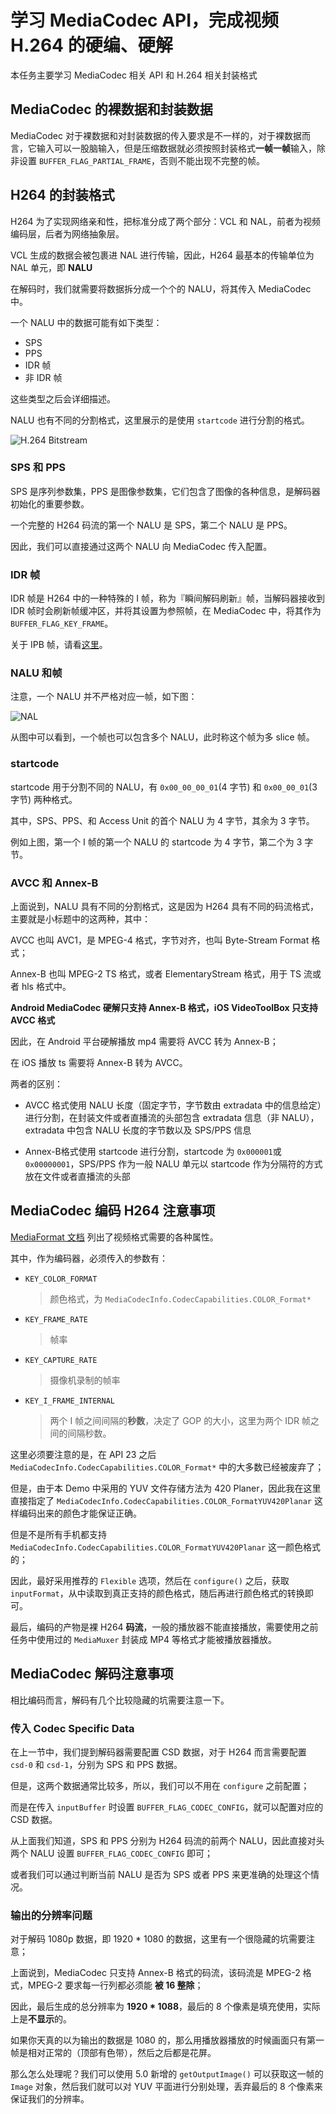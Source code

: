 # 学习 MediaCodec API，完成视频 H.264 的硬编、硬解

本任务主要学习 MediaCodec 相关 API 和 H.264 相关封装格式

## MediaCodec 的裸数据和封装数据

MediaCodec 对于裸数据和对封装数据的传入要求是不一样的，对于裸数据而言，它输入可以一股脑输入，但是压缩数据就必须按照封装格式**一帧一帧**输入，除非设置 `BUFFER_FLAG_PARTIAL_FRAME`，否则不能出现不完整的帧。

## H264 的封装格式

H264 为了实现网络亲和性，把标准分成了两个部分：VCL 和 NAL，前者为视频编码层，后者为网络抽象层。

VCL 生成的数据会被包裹进 NAL 进行传输，因此，H264 最基本的传输单位为 NAL 单元，即 **NALU**

在解码时，我们就需要将数据拆分成一个个的 NALU，将其传入 MediaCodec 中。

一个 NALU 中的数据可能有如下类型：

- SPS
- PPS
- IDR 帧
- 非 IDR 帧

这些类型之后会详细描述。

NALU 也有不同的分割格式，这里展示的是使用 `startcode` 进行分割的格式。

![H.264 Bitstream](https://user-images.githubusercontent.com/12459199/65832773-eef13f80-e2fa-11e9-91b3-23d9de86ebcb.png)


### SPS 和 PPS

SPS 是序列参数集，PPS 是图像参数集，它们包含了图像的各种信息，是解码器初始化的重要参数。

一个完整的 H264 码流的第一个 NALU 是 SPS，第二个 NALU 是 PPS。

因此，我们可以直接通过这两个 NALU 向 MediaCodec 传入配置。


### IDR 帧

IDR 帧是 H264 中的一种特殊的 I 帧，称为『瞬间解码刷新』帧，当解码器接收到 IDR 帧时会刷新帧缓冲区，并将其设置为参照帧，在 MediaCodec 中，将其作为 `BUFFER_FLAG_KEY_FRAME`。

关于 IPB 帧，请看[这里](https://wafer.li/MediaDev/%E9%9F%B3%E8%A7%86%E9%A2%91%E5%BC%80%E5%8F%91%E5%9F%BA%E7%A1%80%E7%9F%A5%E8%AF%86/#53-ipb-%E5%B8%A7)。


### NALU 和帧

注意，一个 NALU 并不严格对应一帧，如下图：

![NAL](https://user-images.githubusercontent.com/12459199/65832988-d3d3ff00-e2fd-11e9-9034-d61a3c2583e5.png)

从图中可以看到，一个帧也可以包含多个 NALU，此时称这个帧为多 slice 帧。

### startcode

startcode 用于分割不同的 NALU，有 `0x00_00_00_01`(4 字节) 和 `0x00_00_01`(3 字节) 两种格式。

其中，SPS、PPS、和 Access Unit 的首个 NALU 为 4 字节，其余为 3 字节。

例如上图，第一个 I 帧的第一个 NALU 的 startcode 为 4 字节，第二个为 3 字节。

### AVCC 和 Annex-B

上面说到，NALU 具有不同的分割格式，这是因为 H264 具有不同的码流格式，主要就是小标题中的这两种，其中：

AVCC 也叫 AVC1，是 MPEG-4 格式，字节对齐，也叫 Byte-Stream Format 格式；

Annex-B 也叫 MPEG-2 TS 格式，或者 ElementaryStream 格式，用于 TS 流或者 hls 格式中。

**Android MediaCodec 硬解只支持 Annex-B 格式，iOS VideoToolBox 只支持 AVCC 格式**

因此，在 Android 平台硬解播放 mp4 需要将 AVCC 转为 Annex-B；

在 iOS 播放 ts 需要将 Annex-B 转为 AVCC。

两者的区别：

- AVCC 格式使用 NALU 长度（固定字节，字节数由 extradata 中的信息给定）进行分割，在封装文件或者直播流的头部包含 extradata 信息（非 NALU），extradata 中包含 NALU 长度的字节数以及 SPS/PPS 信息

- Annex-B格式使用 startcode 进行分割，startcode 为 `0x000001`或 `0x00000001`，SPS/PPS 作为一般 NALU 单元以 startcode 作为分隔符的方式放在文件或者直播流的头部

## MediaCodec 编码 H264 注意事项

[MediaFormat 文档](https://developer.android.com/reference/android/media/MediaFormat) 列出了视频格式需要的各种属性。

其中，作为编码器，必须传入的参数有：

- `KEY_COLOR_FORMAT`
  > 颜色格式，为 `MediaCodecInfo.CodecCapabilities.COLOR_Format*`
- `KEY_FRAME_RATE`
  > 帧率
- `KEY_CAPTURE_RATE`
  > 摄像机录制的帧率
- `KEY_I_FRAME_INTERNAL`
  > 两个 I 帧之间间隔的**秒数**，决定了 GOP 的大小，这里为两个 IDR 帧之间的间隔秒数。


这里必须要注意的是，在 API 23 之后 `MediaCodecInfo.CodecCapabilities.COLOR_Format*` 中的大多数已经被废弃了；

但是，由于本 Demo 中采用的 YUV 文件存储方法为 420 Planer，因此我在这里直接指定了 `MediaCodecInfo.CodecCapabilities.COLOR_FormatYUV420Planar` 这样编码出来的颜色才能保证正确。

但是不是所有手机都支持 `MediaCodecInfo.CodecCapabilities.COLOR_FormatYUV420Planar` 这一颜色格式的；

因此，最好采用推荐的 `Flexible` 选项，然后在 `configure()` 之后，获取 `inputFormat`，从中读取到真正支持的颜色格式，随后再进行颜色格式的转换即可。

最后，编码的产物是裸 H264 **码流**，一般的播放器不能直接播放，需要使用之前任务中使用过的 `MediaMuxer` 封装成 MP4 等格式才能被播放器播放。

## MediaCodec 解码注意事项

相比编码而言，解码有几个比较隐藏的坑需要注意一下。

### 传入 Codec Specific Data

在上一节中，我们提到解码器需要配置 CSD 数据，对于 H264 而言需要配置 `csd-0` 和 `csd-1`，分别为 SPS 和 PPS 数据。

但是，这两个数据通常比较多，所以，我们可以不用在 `configure` 之前配置；

而是在传入 `inputBuffer` 时设置 `BUFFER_FLAG_CODEC_CONFIG`，就可以配置对应的 CSD 数据。

从上面我们知道，SPS 和 PPS 分别为 H264 码流的前两个 NALU，因此直接对头两个 NALU 设置 `BUFFER_FLAG_CODEC_CONFIG` 即可；

或者我们可以通过判断当前 NALU 是否为 SPS 或者 PPS 来更准确的处理这个情况。


### 输出的分辨率问题

对于解码 1080p 数据，即 1920 * 1080 的数据，这里有一个很隐藏的坑需要注意；

上面说到，MediaCodec 只支持 Annex-B 格式的码流，该码流是 MPEG-2 格式，MPEG-2 要求每一行列都必须能 **被 16 整除**；

因此，最后生成的总分辨率为 **1920 * 1088**，最后的 8 个像素是填充使用，实际上是**不显示**的。

如果你天真的以为输出的数据是 1080 的，那么用播放器播放的时候画面只有第一帧是相对正常的（顶部有色带），然后之后都是花屏。

那么怎么处理呢？我们可以使用 5.0 新增的 `getOutputImage()` 可以获取这一帧的 `Image` 对象，然后我们就可以对 YUV 平面进行分别处理，丢弃最后的 8 个像素来保证我们的分辨率。
